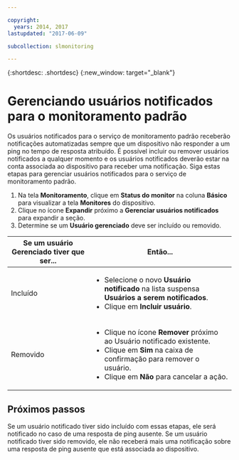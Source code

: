 ```yaml
---

copyright:
  years: 2014, 2017
lastupdated: "2017-06-09"

subcollection: slmonitoring

---
```


{:shortdesc: .shortdesc}
{:new_window: target="_blank"}

# Gerenciando usuários notificados para o monitoramento padrão

Os usuários notificados para o serviço de monitoramento padrão receberão notificações automatizadas sempre que um dispositivo não responder a um ping no tempo de resposta atribuído. É possível incluir ou remover usuários notificados a qualquer momento e os usuários notificados deverão estar na conta associada ao dispositivo para receber uma notificação. Siga estas etapas para gerenciar usuários notificados para o serviço de monitoramento padrão.

1. Na tela **Monitoramento**, clique em **Status do monitor** na coluna **Básico** para visualizar a tela **Monitores** do dispositivo.
3. Clique no ícone **Expandir** próximo a **Gerenciar usuários notificados** para expandir a seção.
4. Determine se um **Usuário gerenciado** deve ser incluído ou removido.

|Se um usuário Gerenciado tiver que ser...|Então...|
|---|---|
|Incluído |<ul><li>Selecione o novo **Usuário notificado** na lista suspensa **Usuários a serem notificados**.</li><li>Clique em **Incluir usuário**.</li></ul>
|Removido|<ul><li>Clique no ícone **Remover** próximo ao Usuário notificado existente.</li><li>Clique em **Sim** na caixa de confirmação para remover o usuário.</li><li>Clique em **Não** para cancelar a ação.</li></ul>|

## Próximos passos

Se um usuário notificado tiver sido incluído com essas etapas, ele será notificado no caso de uma resposta de ping ausente. Se um usuário notificado tiver sido removido, ele não receberá mais uma notificação sobre uma resposta de ping ausente que está associada ao dispositivo.

